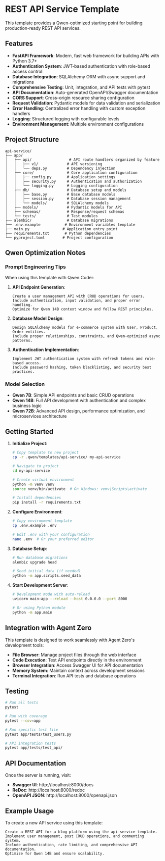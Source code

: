 # REST API Service Template

This template provides a Qwen-optimized starting point for building production-ready REST API services.

## Features

- **FastAPI Framework**: Modern, fast web framework for building APIs with Python 3.7+
- **Authentication System**: JWT-based authentication with role-based access control
- **Database Integration**: SQLAlchemy ORM with async support and migrations
- **Comprehensive Testing**: Unit, integration, and API tests with pytest
- **API Documentation**: Auto-generated OpenAPI/Swagger documentation
- **CORS Support**: Cross-origin resource sharing configuration
- **Request Validation**: Pydantic models for data validation and serialization
- **Error Handling**: Centralized error handling with custom exception handlers
- **Logging**: Structured logging with configurable levels
- **Environment Management**: Multiple environment configurations

## Project Structure

```
api-service/
├── app/
│   ├── api/                 # API route handlers organized by feature
│   │   ├── v1/             # API versioning
│   │   └── deps.py         # Dependency injection
│   ├── core/               # Core application configuration
│   │   ├── config.py       # Application settings
│   │   ├── security.py     # Authentication and authorization
│   │   └── logging.py      # Logging configuration
│   ├── db/                 # Database setup and models
│   │   ├── base.py         # Base database models
│   │   ├── session.py      # Database session management
│   │   └── models/         # SQLAlchemy models
│   ├── models/             # Pydantic models for API
│   ├── schemas/            # Response/request schemas
│   └── tests/              # Test modules
├── alembic/                # Database migrations
├── .env.example           # Environment variables template
├── main.py               # Application entry point
├── requirements.txt       # Python dependencies
└── pyproject.toml        # Project configuration
```

## Qwen Optimization Notes

### Prompt Engineering Tips

When using this template with Qwen Coder:

1. **API Endpoint Generation**:

   ```
   Create a user management API with CRUD operations for users.
   Include authentication, input validation, and proper error handling.
   Optimize for Qwen 14B context window and follow REST principles.
   ```

2. **Database Model Design**:

   ```
   Design SQLAlchemy models for e-commerce system with User, Product, Order entities.
   Include proper relationships, constraints, and Qwen-optimized async patterns.
   ```

3. **Authentication Implementation**:

   ```
   Implement JWT authentication system with refresh tokens and role-based access.
   Include password hashing, token blacklisting, and security best practices.
   ```

### Model Selection

- **Qwen 7B**: Simple API endpoints and basic CRUD operations
- **Qwen 14B**: Full API development with authentication and complex business logic
- **Qwen 72B**: Advanced API design, performance optimization, and microservices architecture

## Getting Started

1. **Initialize Project**:

   ```bash
   # Copy template to new project
   cp -r .qwen/templates/api-service/ my-api-service

   # Navigate to project
   cd my-api-service

   # Create virtual environment
   python -m venv venv
   source venv/bin/activate  # On Windows: venv\Scripts\activate

   # Install dependencies
   pip install -r requirements.txt
   ```

2. **Configure Environment**:

   ```bash
   # Copy environment template
   cp .env.example .env

   # Edit .env with your configuration
   nano .env  # Or your preferred editor
   ```

3. **Database Setup**:

   ```bash
   # Run database migrations
   alembic upgrade head

   # Seed initial data (if needed)
   python -m app.scripts.seed_data
   ```

4. **Start Development Server**:

   ```bash
   # Development mode with auto-reload
   uvicorn main:app --reload --host 0.0.0.0 --port 8000

   # Or using Python module
   python -m app.main
   ```

## Integration with Agent Zero

This template is designed to work seamlessly with Agent Zero's development tools:

- **File Browser**: Manage project files through the web interface
- **Code Execution**: Test API endpoints directly in the environment
- **Browser Integration**: Access Swagger UI for API documentation
- **Memory System**: Maintain context across development sessions
- **Terminal Integration**: Run API tests and database operations

## Testing

```bash
# Run all tests
pytest

# Run with coverage
pytest --cov=app

# Run specific test file
pytest app/tests/test_users.py

# API integration tests
pytest app/tests/test_api/
```

## API Documentation

Once the server is running, visit:

- **Swagger UI**: http://localhost:8000/docs
- **ReDoc**: http://localhost:8000/redoc
- **OpenAPI JSON**: http://localhost:8000/openapi.json

## Example Usage

To create a new API service using this template:

```
Create a REST API for a blog platform using the api-service template.
Implement user management, post CRUD operations, and commenting system.
Include authentication, rate limiting, and comprehensive API documentation.
Optimize for Qwen 14B and ensure scalability.
```
